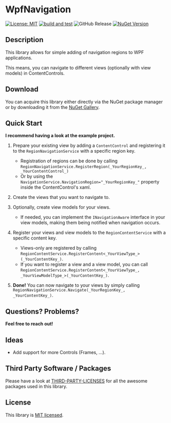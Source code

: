 # WpfNavigation
[![License: MIT](https://img.shields.io/badge/License-MIT-yellow.svg)](https://opensource.org/licenses/MIT) [![build and test](https://github.com/philipp2604/WpfNavigation/actions/workflows/build-and-test.yml/badge.svg)](https://github.com/philipp2604/WpfNavigation/actions/workflows/build-and-test.yml) ![GitHub Release](https://img.shields.io/github/v/release/philipp2604/WpfNavigation) [![NuGet Version](https://img.shields.io/nuget/v/philipp2604.WpfNavigation)](https://www.nuget.org/packages/philipp2604.WpfNavigation/)





## Description 
This library allows for simple adding of navigation regions to WPF applications.

This means, you can navigate to different views (optionally with view models) in ContentControls.

## Download
You can acquire this library either directly via the NuGet package manager or by downloading it from the [NuGet Gallery](https://www.nuget.org/packages/philipp2604.WpfNavigation/).

## Quick Start
**I recommend having a look at the example project.**

1. Prepare your existing view by adding a `ContentControl` and registering it to the `RegionNavigationService` with a specific region key.
    - Registration of regions can be done by calling `RegionNavigationService.RegisterRegion(_YourRegionKey_, _YourContentControl_)`
    - Or by using the `NavigationService.NavigationRegion="_YourRegionKey_"` property inside the ContentControl's xaml.


2. Create the views that you want to navigate to.


3. Optionally, create view models for your views.
    - If needed, you can implement the `INavigationAware` interface in your view models, making them being notified when navigation occurs.


4. Register your views and view models to the `RegionContentService` with a specific content key.
    - Views-only are registered by calling `RegionContentService.RegisterContent<_YourViewType_>(_YourContentKey_)`.
    - If you want to register a view and a view model, you can call `RegionContentService.RegisterContent<_YourViewType_, _YourViewModelType_>(_YourContentKey_)`.


5. **Done!** You can now navigate to your views by simply calling `RegionNavigationService.Navigate(_YourRegionKey_, _YourContentKey_)`.


## Questions? Problems?
**Feel free to reach out!**

## Ideas
* Add support for more Controls (Frames, ...).
## Third Party Software / Packages
Please have a look at [THIRD-PARTY-LICENSES](https://github.com/philipp2604/WpfNavigation/blob/master/THIRD-PARTY-LICENSES.md) for all the awesome packages used in this library.

## License
This library is [MIT licensed](https://github.com/philipp2604/WpfNavigation/blob/master/LICENSE.txt).

